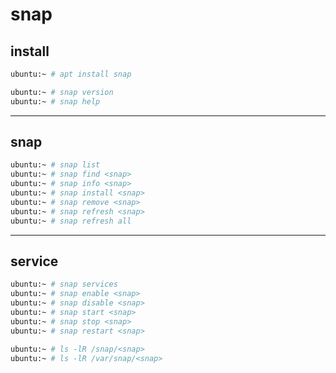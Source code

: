 # snap


## install

```bash
ubuntu:~ # apt install snap

ubuntu:~ # snap version
ubuntu:~ # snap help
```

---

## snap

```bash
ubuntu:~ # snap list
ubuntu:~ # snap find <snap>
ubuntu:~ # snap info <snap>
ubuntu:~ # snap install <snap>
ubuntu:~ # snap remove <snap>
ubuntu:~ # snap refresh <snap>
ubuntu:~ # snap refresh all
```


---

## service

```bash
ubuntu:~ # snap services
ubuntu:~ # snap enable <snap>
ubuntu:~ # snap disable <snap>
ubuntu:~ # snap start <snap>
ubuntu:~ # snap stop <snap>
ubuntu:~ # snap restart <snap>

ubuntu:~ # ls -lR /snap/<snap>
ubuntu:~ # ls -lR /var/snap/<snap>
```
